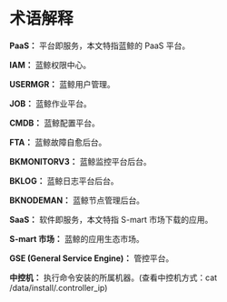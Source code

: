 # 术语解释

**PaaS：** 平台即服务，本文特指蓝鲸的 PaaS 平台。

**IAM：** 蓝鲸权限中心。

**USERMGR：** 蓝鲸用户管理。

**JOB：** 蓝鲸作业平台。

**CMDB：** 蓝鲸配置平台。

**FTA：** 蓝鲸故障自愈后台。

**BKMONITORV3：** 蓝鲸监控平台后台。

**BKLOG：** 蓝鲸日志平台后台。

**BKNODEMAN：** 蓝鲸节点管理后台。

**SaaS：** 软件即服务，本文特指 S-mart 市场下载的应用。

**S-mart 市场：** 蓝鲸的应用生态市场。

**GSE (General Service Engine)：** 管控平台。

**中控机：** 执行命令安装的所属机器。(查看中控机方式：cat /data/install/.controller_ip)
